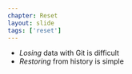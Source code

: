 ```yaml
---
chapter: Reset
layout: slide
tags: ['reset']
---
```



* _Losing_ data with Git is difficult
* _Restoring_ from history is simple